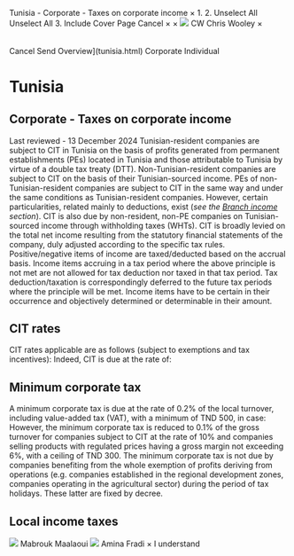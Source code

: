 Tunisia - Corporate - Taxes on corporate income
×
1.
2.
Unselect All
Unselect All
3.
Include Cover Page
Cancel
×
×
![](-/media/world-wide-tax-summaries/attachments/global---chris-wooley.ashx%3Frev=ac5e5f3223b34096b1afc2a6009c7320&revision=ac5e5f32-23b3-4096-b1af-c2a6009c7320&hash=859B7ADC84DC2CBEC9760E9E6EE7DE6D0A8BFCDF)
CW
Chris Wooley
×
######
Cancel
Send
Overview](tunisia.html)
Corporate
Individual
# Tunisia
## Corporate - Taxes on corporate income
Last reviewed - 13 December 2024
Tunisian-resident companies are subject to CIT in Tunisia on the basis of profits generated from permanent establishments (PEs) located in Tunisia and those attributable to Tunisia by virtue of a double tax treaty (DTT). Non-Tunisian-resident companies are subject to CIT on the basis of their Tunisian-sourced income.
PEs of non-Tunisian-resident companies are subject to CIT in the same way and under the same conditions as Tunisian-resident companies. However, certain particularities, related mainly to deductions, exist (*see the [Branch income](tunisia/corporate/branch-income.html) section*).
CIT is also due by non-resident, non-PE companies on Tunisian-sourced income through withholding taxes (WHTs).
CIT is broadly levied on the total net income resulting from the statutory financial statements of the company, duly adjusted according to the specific tax rules.
Positive/negative items of income are taxed/deducted based on the accrual basis. Income items accruing in a tax period where the above principle is not met are not allowed for tax deduction nor taxed in that tax period. Tax deduction/taxation is correspondingly deferred to the future tax periods where the principle will be met.
Income items have to be certain in their occurrence and objectively determined or determinable in their amount.
## CIT rates
CIT rates applicable are as follows (subject to exemptions and tax incentives):
Indeed, CIT is due at the rate of:
## Minimum corporate tax
A minimum corporate tax is due at the rate of 0.2% of the local turnover, including value-added tax (VAT), with a minimum of TND 500, in case:
However, the minimum corporate tax is reduced to 0.1% of the gross turnover for companies subject to CIT at the rate of 10% and companies selling products with regulated prices having a gross margin not exceeding 6%, with a ceiling of TND 300.
The minimum corporate tax is not due by companies benefiting from the whole exemption of profits deriving from operations (e.g. companies established in the regional development zones, companies operating in the agricultural sector) during the period of tax holidays. These latter are fixed by decree.
## Local income taxes
![](-/media/world-wide-tax-summaries/attachments/tunisia---mabrouk_maalaoui.ashx%3Frev=4e1ff86b8e9544b1b18fd1c271a6e93c&revision=4e1ff86b-8e95-44b1-b18f-d1c271a6e93c&hash=F482CAD4A8791DDC08F108964502A266CC612D8D)
Mabrouk Maalaoui
![](-/media/world-wide-tax-summaries/attachments/tunisia---amina_fradi.ashx%3Frev=68623d7543654b0b8324d448598d05ba&revision=68623d75-4365-4b0b-8324-d448598d05ba&hash=740E4E5013AD34F1CF7D8E1C0A54DF4C66BCC80B)
Amina Fradi
×
I understand